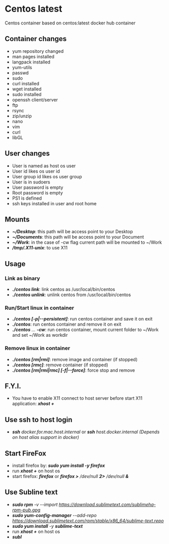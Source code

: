 # Centos latest

Centos container based on centos:latest docker hub container

## Container changes

* yum repository changed
* man pages installed
* langpack installed
* yum-utils
* passwd
* sudo
* curl installed
* wget installed
* sudo installed
* openssh client/server
* ftp
* rsync
* zip/unzip
* nano
* vim
* curl
* libGL

## User changes

* User is named as host os user
* User id likes os user id
* User group id likes os user group
* User is in sudoers
* User password is empty
* Root password is empty
* PS1 is defined
* ssh keys installed in user and root home

## Mounts

* _**~/Desktop**_: this path will be access point to your Desktop
* _**~/Documents**_: this path will be access point to your Document
* _**~/Work**_: in the case of -cw flag current path will be mounted to ~/Work
* _**/tmp/.X11-unix**_: to use X11


## Usage

### Link as binary

* _**./centos link**_: link centos as /usr/local/bin/centos   
* _**./centos unlink**_: unlink centos from /usr/local/bin/centos

### Run/Start linux in container

* _**./centos [-p|--persistent]**_: run centos container and save it on exit  
* _**./centos**_: run centos container and remove it on exit    
* _**./centos** ... **-cw**_: run centos container, mount current folder to ~/Work and set ~/Work as workdir

### Remove linux in container

* _**./centos [rm|rmi]**_: remove image and container (if stopped)  
* _**./centos [rmc]**_: remove container (if stopped)  
* _**./centos [rm|rmi|rmc] [-f|--force]**_: force stop and remove

## F.Y.I.

* You have to enable X11 connect to host server before start X11 application: _**xhost +**_

## Use ssh to host login

* _**ssh** docker.for.mac.host.internal_ or _**ssh** host.docker.internal_ _(Depends on host alias support in docker)_

## Start FireFox

* install firefox by: _**sudo yum install -y firefox**_
* run _**xhost +**_ on host os
* start firefox: _**firefox**_ or _**firefox >** /dev/null **2>** /dev/null **&**_

## Use Subline text

* _**sudo rpm** -v --import https://download.sublimetext.com/sublimehq-rpm-pub.gpg_
* _**sudo yum-config-manager** --add-repo https://download.sublimetext.com/rpm/stable/x86_64/sublime-text.repo_
* _**sudo yum install** -y **sublime-text**_
* run _**xhost +**_ on host os
* _**subl**_
